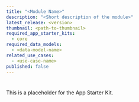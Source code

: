 ```yaml
---
title: "<Module Name>"
description: "<Short description of the module>"
latest_release: <version>
thumbnail: <path-to-thumbnail>
required_app_starter_kits:
  - core
required_data_models:
  - <data-model-name>
related_use_cases:
  - <use-case-name>
published: false
---
```


# <Module Name>

This is a placeholder for the <Module Name> App Starter Kit.
